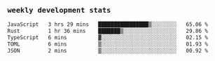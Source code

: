 <samp>
    <h3>weekly development stats</h3>
<!--START_SECTION:waka-->

```txt
JavaScript   3 hrs 29 mins   ████████████████▒░░░░░░░░   65.06 %
Rust         1 hr 36 mins    ███████▒░░░░░░░░░░░░░░░░░   29.86 %
TypeScript   6 mins          ▓░░░░░░░░░░░░░░░░░░░░░░░░   02.15 %
TOML         6 mins          ▒░░░░░░░░░░░░░░░░░░░░░░░░   01.93 %
JSON         2 mins          ▒░░░░░░░░░░░░░░░░░░░░░░░░   00.92 %
```

<!--END_SECTION:waka-->
</samp>
